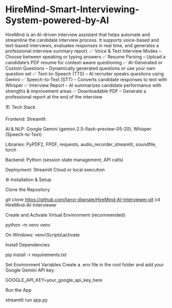 # HireMind-Smart-Interviewing-System-powered-by-AI
HireMind is an AI-driven interview assistant that helps automate and streamline the candidate interview process. It supports voice-based and text-based interviews, evaluates responses in real time, and generates a professional interview summary report.
✅ Voice & Text Interview Modes – Choose between speaking or typing answers
✅ Resume Parsing – Upload a candidate’s PDF resume for context-aware questioning
✅ AI-Generated or Custom Questions – Dynamically generated questions or use your own question set
✅ Text-to-Speech (TTS) – AI recruiter speaks questions using Gemini
✅ Speech-to-Text (STT) – Converts candidate responses to text with Whisper
✅ Interview Report – AI summarizes candidate performance with strengths & improvement areas
✅ Downloadable PDF – Generate a professional report at the end of the interview

🏗️ Tech Stack

Frontend: Streamlit

AI & NLP: Google Gemini (gemini-2.5-flash-preview-05-20), Whisper (Speech-to-Text)

Libraries: PyPDF2, FPDF, requests, audio_recorder_streamlit, soundfile, torch

Backend: Python (session state management, API calls)

Deployment: Streamlit Cloud or local execution

⚙️ Installation & Setup

Clone the Repository

git clone https://github.com/tanvi-diwnale/HireMind-AI-Interviewer.git
cd HireMind-AI-Interviewer

Create and Activate Virtual Environment (recommended)

python -m venv venv

On Windows: venv\Scripts\activate


Install Dependencies

pip install -r requirements.txt


Set Environment Variables
Create a .env file in the root folder and add your Google Gemini API key:

GOOGLE_API_KEY=your_google_api_key_here


Run the App

streamlit run app.py
